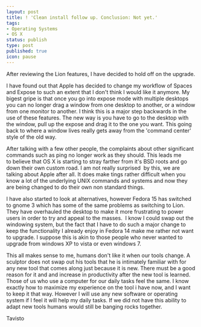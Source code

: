 ```yaml
---
layout: post
title: ! 'Clean install follow up. Conclusion: Not yet.'
tags:
- Operating Systems
- OS X
status: publish
type: post
published: true
icon: pause
---
```


After reviewing the Lion features, I have decided to hold off on the upgrade.

I have found out that Apple has decided to change my workflow of Spaces and Expose to such an extent that I don't think I would like it anymore. My bigest gripe is that once you go into expose mode with multiple desktops you can no longer drag a window from one desktop to another, or a window from one monitor to another. I think this is a major step backwards in the use of these features. The new way is you have to go to the desktop with the window, pull up the expose and drag it to the one you want. This going back to where a window lives really gets away from the 'command center' style of the old way.

After talking with a few other people, the complaints about other significant commands such as ping no longer work as they should. This leads me to believe that OS X is starting to stray farther from it's BSD roots and go down their own custom road. I am not really surprised  by this, we are talking about Apple after all. It does make tings rather difficult when you know a lot of the underlying UNIX commands and systems and now they are being changed to do their own non standard things.

I have also started to look at alternatives, however Fedora 15 has switched to gnome 3 which has some of the same problems as switching to Lion. They have overhauled the desktop to make it more frustrating to power users in order to try and appeal to the masses.  I know I could swap out the windowing system, but the fact that I have to do such a major change to keep the functionality I already enjoy in Fedora 14 make me rather not want to upgrade. I suppose this is akin to those people who never wanted to upgrade from windows XP to vista or even windows 7.

This all makes sense to me, humans don't like it when our tools change. A sculptor does not swap out his tools that he is intimately familiar with for any new tool that comes along just because it is new. There must be a good reason for it and and increase in productivity after the new tool is learned. Those of us who use a computer for our daily tasks feel the same. I know exactly how to maximize my experience on the tool i have now, and I want to keep it that way. However I will use any new software or operating system if I feel it will help my daily tasks. If we did not have this ability to adapt new tools humans would still be banging rocks together.

Tavisto
